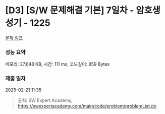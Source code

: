 # [D3] [S/W 문제해결 기본] 7일차 - 암호생성기 - 1225 

[문제 링크](https://swexpertacademy.com/main/code/problem/problemDetail.do?contestProbId=AV14uWl6AF0CFAYD) 

### 성능 요약

메모리: 27,648 KB, 시간: 111 ms, 코드길이: 859 Bytes

### 제출 일자

2025-02-21 11:35



> 출처: SW Expert Academy, https://swexpertacademy.com/main/code/problem/problemList.do